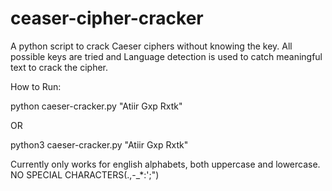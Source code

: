 # ceaser-cipher-cracker
A python script to crack Caeser ciphers without knowing the key. All possible keys are tried and Language detection is used to catch meaningful text to crack the cipher.

How to Run:

python caeser-cracker.py "Atiir Gxp Rxtk"

OR

python3 caeser-cracker.py "Atiir Gxp Rxtk"

Currently only works for english alphabets, both uppercase and lowercase. NO SPECIAL CHARACTERS(.,-_*:';")

